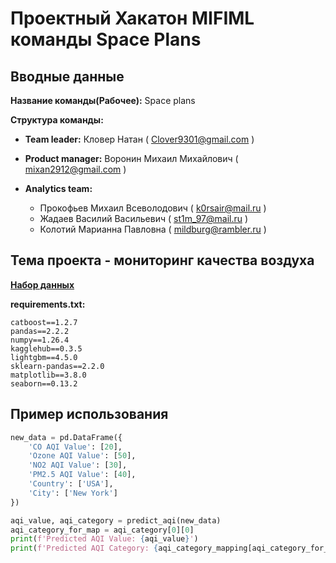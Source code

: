 # Проектный Хакатон MIFIML команды Space Plans

## Вводные данные
**Название команды(Рабочее):** Space plans

**Структура команды:**

* **Team leader:** Кловер Натан ( Clover9301@gmail.com )

* **Product manager:** Воронин Михаил Михайлович ( mixan2912@gmail.com )

* **Analytics team:** 
  * Прокофьев Михаил Всеволодович ( k0rsair@mail.ru )
  * Жадаев Василий Васильевич ( st1m_97@mail.ru )
  * Колотий Марианна Павловна ( mildburg@rambler.ru )
## Тема проекта - мониторинг качества воздуха

**[Набор данных](https://www.kaggle.com/datasets/hasibalmuzdadid/global-air-pollution-dataset)**

**requirements.txt:**

    catboost==1.2.7
    pandas==2.2.2
    numpy==1.26.4
    kagglehub==0.3.5
    lightgbm==4.5.0
    sklearn-pandas==2.2.0
    matplotlib==3.8.0
    seaborn==0.13.2
## Пример использования

```python
new_data = pd.DataFrame({
    'CO AQI Value': [20],
    'Ozone AQI Value': [50],
    'NO2 AQI Value': [30],
    'PM2.5 AQI Value': [40],
    'Country': ['USA'],
    'City': ['New York']
})

aqi_value, aqi_category = predict_aqi(new_data)
aqi_category_for_map = aqi_category[0][0]
print(f'Predicted AQI Value: {aqi_value}')
print(f'Predicted AQI Category: {aqi_category_mapping[aqi_category_for_map]}')
```
